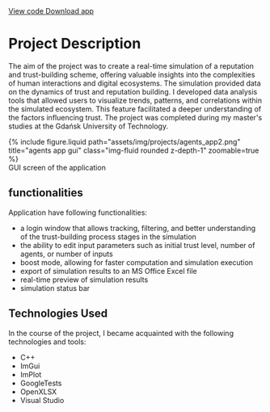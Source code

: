 <div class="links">
  <a href="https://github.com/Ziumper/AgentsApp" class="btn btn-amber btn-sm z-depth-0" role="button">View code <i class="fa-brands fa-github"></i></a>
   <a href="https://github.com/Ziumper/AgentsApp/releases" class="btn btn-amber btn-sm z-depth-0" role="button">Download app <i class="fa fa-download"></i></a>
</div>

# Project Description

The aim of the project was to create a real-time simulation of a reputation and trust-building scheme, offering valuable insights into the complexities of human interactions and digital ecosystems. The simulation provided data on the dynamics of trust and reputation building. I developed data analysis tools that allowed users to visualize trends, patterns, and correlations within the simulated ecosystem. This feature facilitated a deeper understanding of the factors influencing trust. The project was completed during my master's studies at the Gdańsk University of Technology.

<div class="row justify-content-sm-center">
    <div class="col-sm-8 mt-3 mt-md-0">
        {% include figure.liquid path="assets/img/projects/agents_app2.png" title="agents app gui" class="img-fluid rounded z-depth-1" zoomable=true %}
    </div>
</div>
<div class="caption">
    GUI screen of the application
</div>

## functionalities

Application have following functionalities:

- a login window that allows tracking, filtering, and better understanding of the trust-building process stages in the simulation
- the ability to edit input parameters such as initial trust level, number of agents, or number of inputs
- boost mode, allowing for faster computation and simulation execution
- export of simulation results to an MS Office Excel file
- real-time preview of simulation results
- simulation status bar

## Technologies Used

In the course of the project, I became acquainted with the following technologies and tools:
- C++
- ImGui
- ImPlot
- GoogleTests
- OpenXLSX
- Visual Studio
